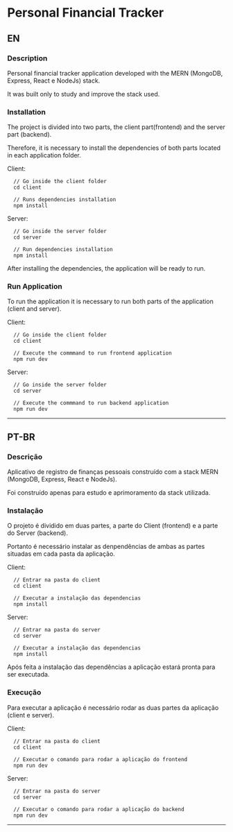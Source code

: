 # Personal Financial Tracker

## EN
### Description

Personal financial tracker application developed with the MERN (MongoDB, Express, React e NodeJs) stack.

It was built only to study and improve the stack used.


### Installation
The project is divided into two parts, the client part(frontend) and the server part (backend).

Therefore, it is necessary to install the dependencies of both parts located in each application folder.

Client:
```
  // Go inside the client folder
  cd client

  // Runs dependencies installation
  npm install
```

Server:
```
  // Go inside the server folder
  cd server

  // Run dependencies installation
  npm install
```

After installing the dependencies, the application will be ready to run.


### Run Application

To run the application it is necessary to run both parts of the application (client and server).

Client:
```
  // Go inside the client folder
  cd client

  // Execute the commmand to run frontend application
  npm run dev
```

Server:
```
  // Go inside the server folder 
  cd server

  // Execute the commmand to run backend application
  npm run dev
```

---

## PT-BR

### Descrição

Aplicativo de registro de finanças pessoais construído com a stack MERN (MongoDB, Express, React e NodeJs). 

Foi construído apenas para estudo e aprimoramento da stack utilizada.  


### Instalação
O projeto é dividido em duas partes, a parte do Client (frontend) e a parte do Server (backend). 

Portanto é necessário instalar as denpendências de ambas as partes situadas em cada pasta da aplicação.

Client:
```
  // Entrar na pasta do client
  cd client

  // Executar a instalação das dependencias
  npm install
```

Server:
```
  // Entrar na pasta do server
  cd server

  // Executar a instalação das dependencias
  npm install
```

Após feita a instalação das dependências a aplicação estará pronta para ser executada.


### Execução

Para executar a aplicação é necessário rodar as duas partes da aplicação (client e server).

Client:
```
  // Entrar na pasta do client
  cd client

  // Executar o comando para rodar a aplicação do frontend
  npm run dev
```

Server:
```
  // Entrar na pasta do server
  cd server

  // Executar o comando para rodar a aplicação do backend
  npm run dev
```

---
